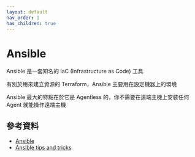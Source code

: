 ```yaml
---
layout: default
nav_order: 1
has_children: true
---
```


# Ansible

Ansible 是一套知名的 IaC (Infrastructure as Code) 工具

有別於用來建立資源的 Terraform，Ansible 主要用在設定機器上的環境

Ansible 最大的特點在於它是 Agentless 的，你不需要在遠端主機上安裝任何 Agent 就能操作遠端主機

## 參考資料

- [Ansible](https://www.ansible.com/)
- [Ansible tips and tricks](https://docs.ansible.com/ansible/latest/tips_tricks/index.html)

